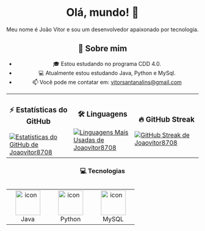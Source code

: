<div align="center">

# Olá, mundo! 👋

Meu nome é João Vitor e sou um desenvolvedor apaixonado por tecnologia.

## 🚀 Sobre mim
- 🎓 Estou estudando no programa CDD 4.0.
- 💻 Atualmente estou estudando Java, Python e MySql.
- 📫 Você pode me contatar em: [vitorsantanalins@gmail.com](mailto:vitorsantanalins@gmail.com)

</div>

 <table style="width:100%; table-layout: fixed;">
  <tr>
    <td style="width:33.33%;">
      <h3 align="center">⚡ Estatísticas do GitHub</h3>
      <a href="https://github.com/anuraghazra/github-readme-stats">
        <img src="https://github-readme-stats.vercel.app/api?username=Joaovitor8708&show_icons=true&theme=radical" alt="Estatísticas do GitHub de Joaovitor8708">
      </a>
    </td>
    <td style="width:33.33%;">
      <h3 align="center">🛠️ Linguagens</h3>
      <a href="https://github.com/anuraghazra/github-readme-stats">
        <img src="https://github-readme-stats.vercel.app/api/top-langs/?username=Joaovitor8708&layout=compact&langs_count=8&icons=true&theme=radical" alt="Linguagens Mais Usadas de Joaovitor8708">
      </a>
    </td>
    <td style="width:33.33%; padding: 0;">
      <h3 align="center">🔥 GitHub Streak</h3>
      <a href="https://git.io/streak-stats">
        <img src="https://github-readme-streak-stats.herokuapp.com?user=Joaovitor8708&theme=radical&hide_border=true&border_radius=1&date_format=M%20j%5B%2C%20Y%5D" alt="GitHub Streak de Joaovitor8708">
      </a>
    </td>
  </tr>
</table>

<h3 align="center">💻 Tecnologias</h3>

<div style="display: flex; align-items: flex-start; align: center">
  <table align="center">
    <tr>
      <td align="center" width="96">
        <img src="https://techstack-generator.vercel.app/java-icon.svg" alt="icon" width="65" height="65" />
        <br>Java
      </td>
      <td align="center" width="96">
        <img src="https://techstack-generator.vercel.app/python-icon.svg" alt="icon" width="65" height="65" />
        <br>Python
      </td>
      <td align="center" width="96">
        <img src="https://techstack-generator.vercel.app/mysql-icon.svg" alt="icon" width="65" height="65" />
        <br>MySQL
      </td>
    </tr>
  </table>
</div>
